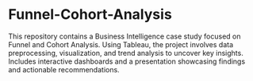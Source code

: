 # Funnel-Cohort-Analysis
This repository contains a Business Intelligence case study focused on Funnel and Cohort Analysis. Using Tableau, the project involves data preprocessing, visualization, and trend analysis to uncover key insights. Includes interactive dashboards and a presentation showcasing findings and actionable recommendations.
